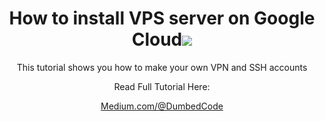 <h1 align="center">How to install VPS server on Google Cloud<img src="https://img.shields.io/badge/Version-2.0.3-blue.svg"></h1>

<p align="center">This tutorial shows you how to make your own VPN and SSH accounts</p>
<p align="center">Read Full Tutorial Here:</p>
 <a href="www.Medium.com/@DumbedCode"><p align="center">Medium.com/@DumbedCode</p>

  
</p>
